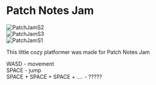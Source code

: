 # Patch Notes Jam

![PatchJamS2](https://github.com/user-attachments/assets/f738c6cb-7548-482f-b3b1-6e8e53b89167) <br>
![PatchJamS3](https://github.com/user-attachments/assets/8989db09-5789-4275-941d-b53ed168bf4f) <br>
![PatchJamS1](https://github.com/user-attachments/assets/554d5c06-18f1-48fa-94a8-e105fc9d06be) <br>

This little cozy platformer was made for Patch Notes Jam

WASD - movement <br>
SPACE - jump <br>
SPACE + SPACE + SPACE + .... - ?????
